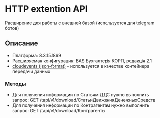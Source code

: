 # HTTP extention API
Расширение для работы с внешней базой (используется для telegram ботов)

## Описание
- Платформа: 8.3.15.1869
- Расширяемая конфигурация: BAS Бухгалтерія КОРП, редакція 2.1
- [cloudevents (json-format)](https://github.com/cloudevents/spec/blob/v1.0.1/json-format.md) - используется в качестве контейнера передачи данных

### Методы
  * Для получения информации по Статьям ДДС нужно выполнить запрос:
 GET /tapi/v1/download/СтатьиДвиженияДенежныхСредств
  * Для получения информации по Контрагентам нужно выполнить запрос:
 GET /tapi/v1/download/Контрагенты  
